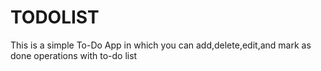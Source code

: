 # TODOLIST
This is a simple To-Do App in which you can add,delete,edit,and mark as done operations with to-do list
